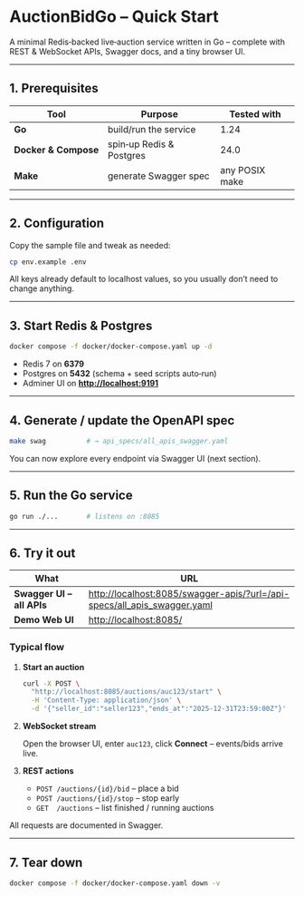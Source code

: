 
# AuctionBidGo – Quick Start

A minimal Redis‑backed live‑auction service written in Go – complete with REST & WebSocket APIs, Swagger docs, and a tiny browser UI.

---

## 1. Prerequisites

| Tool | Purpose | Tested with |
|------|---------|------------|
| **Go** | build/run the service | 1.24 |
| **Docker & Compose** | spin‑up Redis & Postgres | 24.0 |
| **Make** | generate Swagger spec | any POSIX make |

---

## 2. Configuration

Copy the sample file and tweak as needed:

```bash
cp env.example .env
````

All keys already default to localhost values, so you usually don’t need to change anything.

---

## 3. Start Redis & Postgres

```bash
docker compose -f docker/docker-compose.yaml up -d
```

* Redis 7 on **6379**
* Postgres on **5432** (schema + seed scripts auto‑run)
* Adminer UI on **[http://localhost:9191](http://localhost:9191)**

---

## 4. Generate / update the OpenAPI spec

```bash
make swag          # → api_specs/all_apis_swagger.yaml
```

You can now explore every endpoint via Swagger UI (next section).

---

## 5. Run the Go service

```bash
go run ./...       # listens on :8085
```

---

## 6. Try it out

| What                      | URL                                                                                                                                                    |
| ------------------------- | ------------------------------------------------------------------------------------------------------------------------------------------------------ |
| **Swagger UI – all APIs** | [http://localhost:8085/swagger-apis/?url=/api-specs/all\_apis\_swagger.yaml](http://localhost:8085/swagger-apis/?url=/api-specs/all_apis_swagger.yaml) |
| **Demo Web UI**           | [http://localhost:8085/](http://localhost:8085/)                                                                                                       |

### Typical flow

1. **Start an auction**

   ```bash
   curl -X POST \
     "http://localhost:8085/auctions/auc123/start" \
     -H 'Content-Type: application/json' \
     -d '{"seller_id":"seller123","ends_at":"2025-12-31T23:59:00Z"}'
   ```

2. **WebSocket stream**

   Open the browser UI, enter `auc123`, click **Connect** – events/bids arrive live.

3. **REST actions**

   * `POST /auctions/{id}/bid` – place a bid
   * `POST /auctions/{id}/stop` – stop early
   * `GET  /auctions` – list finished / running auctions

All requests are documented in Swagger.

---

## 7. Tear down

```bash
docker compose -f docker/docker-compose.yaml down -v
```
